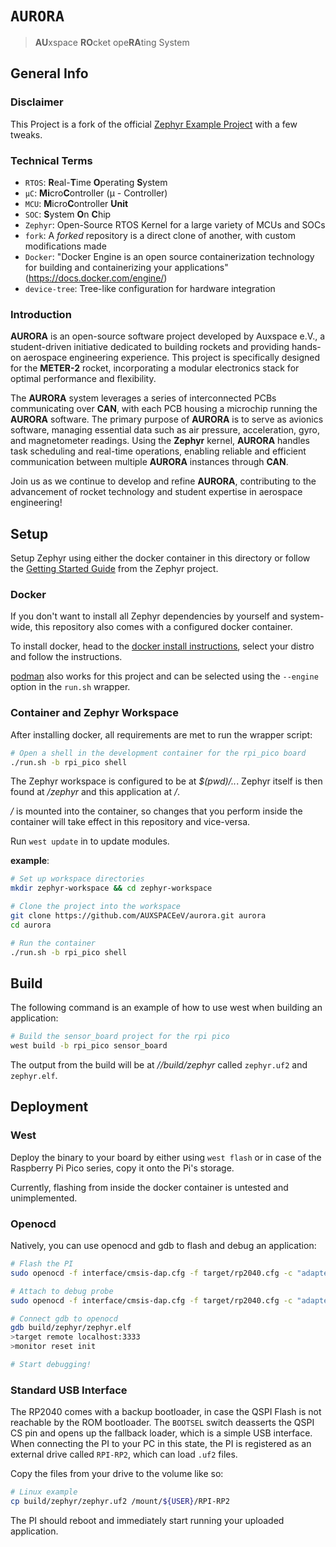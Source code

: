 # `AURORA`

> **AU**xspace **RO**cket ope**RA**ting System

## General Info

### Disclaimer

This Project is a fork of the official
[Zephyr Example Project](https://github.com/zephyrproject-rtos/example-application)
with a few tweaks.

### Technical Terms

* `RTOS`: **R**eal-**T**ime **O**perating **S**ystem
* `µC`: **Mi**cro**C**ontroller (µ - Controller)
* `MCU`: **M**icro**C**ontroller **Unit**
* `SOC`: **S**ystem **O**n **C**hip
* `Zephyr`: Open-Source RTOS Kernel for a large variety of MCUs and SOCs
* `fork`: A *forked* repository is a direct clone of another, with custom
modifications made
* `Docker`: "Docker Engine is an open source containerization technology
for building and containerizing your applications"
(<https://docs.docker.com/engine/>)
* `device-tree`: Tree-like configuration for hardware integration

### Introduction

**AURORA** is an open-source software project developed by Auxspace e.V.,
a student-driven initiative dedicated to building rockets and providing
hands-on aerospace engineering experience.
This project is specifically designed for the **METER-2** rocket,
incorporating a modular electronics stack for optimal performance and
flexibility.

The **AURORA** system leverages a series of interconnected PCBs
communicating over **CAN**, with each PCB housing a microchip running
the **AURORA** software.
The primary purpose of **AURORA** is to serve as avionics software,
managing essential data such as air pressure, acceleration, gyro, and
magnetometer readings.
Using the **Zephyr** kernel, **AURORA** handles task
scheduling and real-time operations, enabling reliable and efficient
communication between multiple **AURORA** instances through
**CAN**.

Join us as we continue to develop and refine **AURORA**,
contributing to the advancement of rocket technology and student
expertise in aerospace engineering!

## Setup

Setup Zephyr using either the docker container in this directory or follow the
[Getting Started Guide](https://docs.zephyrproject.org/latest/develop/getting_started/index.html)
from the Zephyr project.

### Docker

If you don't want to install all Zephyr dependencies by yourself and system-wide,
this repository also comes with a configured docker container.

To install docker, head to the
[docker install instructions](https://docs.docker.com/engine/install/),
select your distro and follow the instructions.

[podman](https://podman.io/docs/installation)
also works for this project and can be selected using the `--engine`
option in the `run.sh` wrapper.

### Container and Zephyr Workspace

After installing docker, all requirements are met to run the wrapper script:

```bash
# Open a shell in the development container for the rpi_pico board
./run.sh -b rpi_pico shell
```

The Zephyr workspace is configured to be at *$(pwd)/..*.
Zephyr itself is then found at *<zephyr-workspace>/zephyr* and this
application at *<zephyr-workspace>/<aurora>*.

*<zephyr-workspace>/<aurora>* is mounted into the container,
so changes that you perform inside the container will take effect in this
repository and vice-versa.

Run `west update` in *<zephyr-workspace>* to update modules.

**example**:

```bash
# Set up workspace directories
mkdir zephyr-workspace && cd zephyr-workspace

# Clone the project into the workspace
git clone https://github.com/AUXSPACEeV/aurora.git aurora
cd aurora

# Run the container
./run.sh -b rpi_pico shell
```

## Build

The following command is an example of how to use west when building an
application:

```bash
# Build the sensor_board project for the rpi pico
west build -b rpi_pico sensor_board
```

The output from the build will be at
*<zephyr-workspace>/<aurora>/build/zephyr*
called `zephyr.uf2` and `zephyr.elf`.

## Deployment

### West

Deploy the binary to your board by either using `west flash` or in case of the
Raspberry Pi Pico series, copy it onto the Pi's storage.

Currently, flashing from inside the docker container is untested and
unimplemented.

### Openocd

Natively, you can use openocd and gdb to flash and debug an application:

```bash
# Flash the PI
sudo openocd -f interface/cmsis-dap.cfg -f target/rp2040.cfg -c "adapter speed 5000" -c "program build/zephyr/zephyr.elf verify reset exit"

# Attach to debug probe
sudo openocd -f interface/cmsis-dap.cfg -f target/rp2040.cfg -c "adapter speed 5000"

# Connect gdb to openocd
gdb build/zephyr/zephyr.elf
>target remote localhost:3333
>monitor reset init

# Start debugging!
```

### Standard USB Interface

The RP2040 comes with a backup bootloader, in case the QSPI Flash is not
reachable by the ROM bootloader.
The `BOOTSEL` switch deasserts the QSPI CS pin and opens up the fallback
loader, which is a simple USB interface.
When connecting the PI to your PC in this state, the PI is registered as
an external drive called `RPI-RP2`, which can load `.uf2` files.

Copy the files from your drive to the volume like so:

```bash
# Linux example
cp build/zephyr/zephyr.uf2 /mount/${USER}/RPI-RP2
```

The PI should reboot and immediately start running your uploaded
application.
